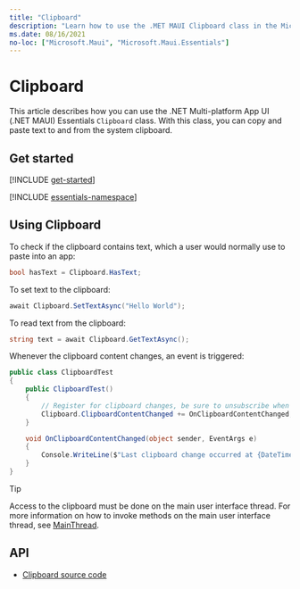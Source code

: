 ```yaml
---
title: "Clipboard"
description: "Learn how to use the .MET MAUI Clipboard class in the Microsoft.Maui.Essentials namespace, which lets you copy and paste text to the system clipboard"
ms.date: 08/16/2021
no-loc: ["Microsoft.Maui", "Microsoft.Maui.Essentials"]
---
```


# Clipboard

This article describes how you can use the .NET Multi-platform App UI (.NET MAUI) Essentials `Clipboard` class. With this class, you can copy and paste text to and from the system clipboard.

## Get started

[!INCLUDE [get-started](includes/get-started.md)]

[!INCLUDE [essentials-namespace](includes/essentials-namespace.md)]

## Using Clipboard

To check if the clipboard contains text, which a user would normally use to paste into an app:

```csharp
bool hasText = Clipboard.HasText;
```

To set text to the clipboard:

```csharp
await Clipboard.SetTextAsync("Hello World");
```

To read text from the clipboard:

```csharp
string text = await Clipboard.GetTextAsync();
```

Whenever the clipboard content changes, an event is triggered:

```csharp
public class ClipboardTest
{
    public ClipboardTest()
    {
        // Register for clipboard changes, be sure to unsubscribe when needed
        Clipboard.ClipboardContentChanged += OnClipboardContentChanged;
    }

    void OnClipboardContentChanged(object sender, EventArgs e)
    {
        Console.WriteLine($"Last clipboard change occurred at {DateTime.UtcNow:T}");
    }
}
```

> [!TIP]
> Access to the clipboard must be done on the main user interface thread. For more information on how to invoke methods on the main user interface thread, see [MainThread](main-thread.md).

## API

- [Clipboard source code](https://github.com/dotnet/maui/tree/main/src/Essentials/src/Clipboard)
<!-- - [Clipboard API documentation](xref:Microsoft.Maui.Essentials.Clipboard)-->
